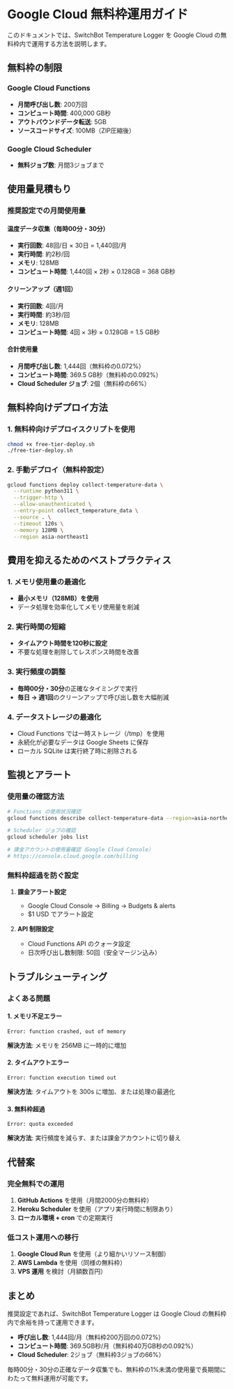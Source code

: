 # Google Cloud 無料枠運用ガイド

このドキュメントでは、SwitchBot Temperature Logger を Google Cloud の無料枠内で運用する方法を説明します。

## 無料枠の制限

### Google Cloud Functions
- **月間呼び出し数**: 200万回
- **コンピュート時間**: 400,000 GB秒
- **アウトバウンドデータ転送**: 5GB
- **ソースコードサイズ**: 100MB（ZIP圧縮後）

### Google Cloud Scheduler
- **無料ジョブ数**: 月間3ジョブまで

## 使用量見積もり

### 推奨設定での月間使用量

#### 温度データ収集（毎時00分・30分）
- **実行回数**: 48回/日 × 30日 = 1,440回/月
- **実行時間**: 約2秒/回
- **メモリ**: 128MB
- **コンピュート時間**: 1,440回 × 2秒 × 0.128GB = 368 GB秒

#### クリーンアップ（週1回）
- **実行回数**: 4回/月
- **実行時間**: 約3秒/回
- **メモリ**: 128MB
- **コンピュート時間**: 4回 × 3秒 × 0.128GB = 1.5 GB秒

#### 合計使用量
- **月間呼び出し数**: 1,444回（無料枠の0.072%）
- **コンピュート時間**: 369.5 GB秒（無料枠の0.092%）
- **Cloud Scheduler ジョブ**: 2個（無料枠の66%）

## 無料枠向けデプロイ方法

### 1. 無料枠向けデプロイスクリプトを使用
```bash
chmod +x free-tier-deploy.sh
./free-tier-deploy.sh
```

### 2. 手動デプロイ（無料枠設定）
```bash
gcloud functions deploy collect-temperature-data \
  --runtime python311 \
  --trigger-http \
  --allow-unauthenticated \
  --entry-point collect_temperature_data \
  --source . \
  --timeout 120s \
  --memory 128MB \
  --region asia-northeast1
```

## 費用を抑えるためのベストプラクティス

### 1. メモリ使用量の最適化
- **最小メモリ（128MB）を使用**
- データ処理を効率化してメモリ使用量を削減

### 2. 実行時間の短縮
- **タイムアウト時間を120秒に設定**
- 不要な処理を削除してレスポンス時間を改善

### 3. 実行頻度の調整
- **毎時00分・30分**の正確なタイミングで実行
- **毎日 → 週1回**のクリーンアップで呼び出し数を大幅削減

### 4. データストレージの最適化
- Cloud Functions では一時ストレージ（/tmp）を使用
- 永続化が必要なデータは Google Sheets に保存
- ローカル SQLite は実行終了時に削除される

## 監視とアラート

### 使用量の確認方法
```bash
# Functions の使用状況確認
gcloud functions describe collect-temperature-data --region=asia-northeast1

# Scheduler ジョブの確認
gcloud scheduler jobs list

# 課金アカウントの使用量確認（Google Cloud Console）
# https://console.cloud.google.com/billing
```

### 無料枠超過を防ぐ設定
1. **課金アラート設定**
   - Google Cloud Console → Billing → Budgets & alerts
   - $1 USD でアラート設定

2. **API 制限設定**
   - Cloud Functions API のクォータ設定
   - 日次呼び出し数制限: 50回（安全マージン込み）

## トラブルシューティング

### よくある問題

#### 1. メモリ不足エラー
```
Error: function crashed, out of memory
```
**解決方法**: メモリを 256MB に一時的に増加

#### 2. タイムアウトエラー
```
Error: function execution timed out
```
**解決方法**: タイムアウトを 300s に増加、または処理の最適化

#### 3. 無料枠超過
```
Error: quota exceeded
```
**解決方法**: 実行頻度を減らす、または課金アカウントに切り替え

## 代替案

### 完全無料での運用
1. **GitHub Actions** を使用（月間2000分の無料枠）
2. **Heroku Scheduler** を使用（アプリ実行時間に制限あり）
3. **ローカル環境 + cron** での定期実行

### 低コスト運用への移行
1. **Google Cloud Run** を使用（より細かいリソース制御）
2. **AWS Lambda** を使用（同様の無料枠）
3. **VPS 運用** を検討（月額数百円）

## まとめ

推奨設定であれば、SwitchBot Temperature Logger は Google Cloud の無料枠内で余裕を持って運用できます。

- **呼び出し数**: 1,444回/月（無料枠200万回の0.072%）
- **コンピュート時間**: 369.5GB秒/月（無料枠40万GB秒の0.092%）
- **Cloud Scheduler**: 2ジョブ（無料枠3ジョブの66%）

毎時00分・30分の正確なデータ収集でも、無料枠の1%未満の使用量で長期間にわたって無料運用が可能です。